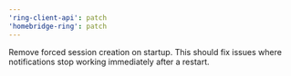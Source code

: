 ```yaml
---
'ring-client-api': patch
'homebridge-ring': patch
---
```


Remove forced session creation on startup. This should fix issues where notifications stop working immediately after a restart.
